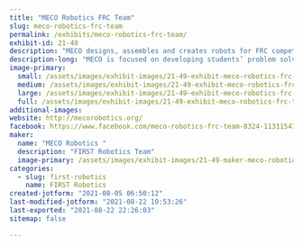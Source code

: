 ```yaml
---
title: "MECO Robotics FRC Team"
slug: meco-robotics-frc-team
permalink: /exhibits/meco-robotics-frc-team/
exhibit-id: 21-49
description: "MECO designs, assembles and creates robots for FRC competitions."
description-long: "MECO is focused on developing students’ problem solving behaviors, teaching STEM skills, collaborating with others and expanding interest in robotics while teaching practical skills. MECO designs, assembles and creates robots for FRC, improving on previous designs and engaging students by having them build, design and assemble the robot based on specific game challenges created by FIRST."
image-primary: 
  small: /assets/images/exhibit-images/21-49-exhibit-meco-robotics-frc-team-43-meco-color-scaled-745-small.jpg
  medium: /assets/images/exhibit-images/21-49-exhibit-meco-robotics-frc-team-43-meco-color-scaled-745-medium.jpg
  large: /assets/images/exhibit-images/21-49-exhibit-meco-robotics-frc-team-43-meco-color-scaled-745-large.jpg
  full: /assets/images/exhibit-images/21-49-exhibit-meco-robotics-frc-team-43-meco-color-scaled-745-full.jpg
additional-images: 
website: http://mecorobotics.org/
facebook: https://www.facebook.com/meco-robotics-frc-team-8324-113115473570995/
maker: 
  name: "MECO Robotics "
  description: "FIRST Robotics Team"
  image-primary: /assets/images/exhibit-images/21-49-maker-meco-robotics-frc-team-meco-color-scaled-medium.jpg
categories: 
  - slug: first-robotics
    name: FIRST Robotics
created-jotform: "2021-08-05 06:50:12"
last-modified-jotform: "2021-08-22 10:53:26"
last-exported: "2021-08-22 22:26:03"
sitemap: false

---
```

